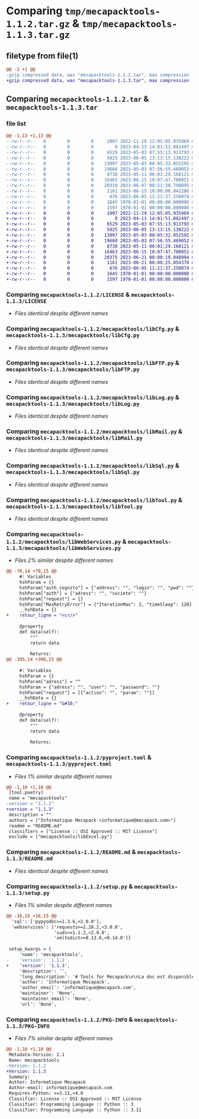 # Comparing `tmp/mecapacktools-1.1.2.tar.gz` & `tmp/mecapacktools-1.1.3.tar.gz`

## filetype from file(1)

```diff
@@ -1 +1 @@
-gzip compressed data, was "mecapacktools-1.1.2.tar", max compression
+gzip compressed data, was "mecapacktools-1.1.3.tar", max compression
```

## Comparing `mecapacktools-1.1.2.tar` & `mecapacktools-1.1.3.tar`

### file list

```diff
@@ -1,13 +1,13 @@
--rw-r--r--   0        0        0     1097 2022-11-29 12:05:05.935969 mecapacktools-1.1.2/LICENSE
--rw-r--r--   0        0        0        0 2023-04-13 14:01:51.082497 mecapacktools-1.1.2/mecapacktools/__init__.py
--rw-r--r--   0        0        0     6529 2023-05-03 07:55:13.913793 mecapacktools-1.1.2/mecapacktools/libCfg.py
--rw-r--r--   0        0        0     5025 2023-06-05 13:13:15.138222 mecapacktools-1.1.2/mecapacktools/libFTP.py
--rw-r--r--   0        0        0    13097 2023-05-03 08:05:32.051592 mecapacktools-1.1.2/mecapacktools/libLog.py
--rw-r--r--   0        0        0    19660 2023-05-03 07:56:55.469052 mecapacktools-1.1.2/mecapacktools/libMail.py
--rw-r--r--   0        0        0     8738 2023-05-11 06:01:29.168121 mecapacktools-1.1.2/mecapacktools/libSql.py
--rw-r--r--   0        0        0    16463 2023-06-15 10:07:47.700051 mecapacktools-1.1.2/mecapacktools/libTool.py
--rw-r--r--   0        0        0    20319 2023-06-07 08:51:38.798095 mecapacktools-1.1.2/mecapacktools/libWebServices.py
--rw-r--r--   0        0        0     1161 2023-06-15 10:08:06.942286 mecapacktools-1.1.2/pyproject.toml
--rw-r--r--   0        0        0      676 2023-06-05 11:21:37.250074 mecapacktools-1.1.2/README.md
--rw-r--r--   0        0        0     1645 1970-01-01 00:00:00.000000 mecapacktools-1.1.2/setup.py
--rw-r--r--   0        0        0     1597 1970-01-01 00:00:00.000000 mecapacktools-1.1.2/PKG-INFO
+-rw-r--r--   0        0        0     1097 2022-11-29 12:05:05.935969 mecapacktools-1.1.3/LICENSE
+-rw-r--r--   0        0        0        0 2023-04-13 14:01:51.082497 mecapacktools-1.1.3/mecapacktools/__init__.py
+-rw-r--r--   0        0        0     6529 2023-05-03 07:55:13.913793 mecapacktools-1.1.3/mecapacktools/libCfg.py
+-rw-r--r--   0        0        0     5025 2023-06-05 13:13:15.138222 mecapacktools-1.1.3/mecapacktools/libFTP.py
+-rw-r--r--   0        0        0    13097 2023-05-03 08:05:32.051592 mecapacktools-1.1.3/mecapacktools/libLog.py
+-rw-r--r--   0        0        0    19660 2023-05-03 07:56:55.469052 mecapacktools-1.1.3/mecapacktools/libMail.py
+-rw-r--r--   0        0        0     8738 2023-05-11 06:01:29.168121 mecapacktools-1.1.3/mecapacktools/libSql.py
+-rw-r--r--   0        0        0    16463 2023-06-15 10:07:47.700051 mecapacktools-1.1.3/mecapacktools/libTool.py
+-rw-r--r--   0        0        0    20375 2023-06-21 08:08:19.048994 mecapacktools-1.1.3/mecapacktools/libWebServices.py
+-rw-r--r--   0        0        0     1161 2023-06-21 08:08:25.054378 mecapacktools-1.1.3/pyproject.toml
+-rw-r--r--   0        0        0      676 2023-06-05 11:21:37.250074 mecapacktools-1.1.3/README.md
+-rw-r--r--   0        0        0     1645 1970-01-01 00:00:00.000000 mecapacktools-1.1.3/setup.py
+-rw-r--r--   0        0        0     1597 1970-01-01 00:00:00.000000 mecapacktools-1.1.3/PKG-INFO
```

### Comparing `mecapacktools-1.1.2/LICENSE` & `mecapacktools-1.1.3/LICENSE`

 * *Files identical despite different names*

### Comparing `mecapacktools-1.1.2/mecapacktools/libCfg.py` & `mecapacktools-1.1.3/mecapacktools/libCfg.py`

 * *Files identical despite different names*

### Comparing `mecapacktools-1.1.2/mecapacktools/libFTP.py` & `mecapacktools-1.1.3/mecapacktools/libFTP.py`

 * *Files identical despite different names*

### Comparing `mecapacktools-1.1.2/mecapacktools/libLog.py` & `mecapacktools-1.1.3/mecapacktools/libLog.py`

 * *Files identical despite different names*

### Comparing `mecapacktools-1.1.2/mecapacktools/libMail.py` & `mecapacktools-1.1.3/mecapacktools/libMail.py`

 * *Files identical despite different names*

### Comparing `mecapacktools-1.1.2/mecapacktools/libSql.py` & `mecapacktools-1.1.3/mecapacktools/libSql.py`

 * *Files identical despite different names*

### Comparing `mecapacktools-1.1.2/mecapacktools/libTool.py` & `mecapacktools-1.1.3/mecapacktools/libTool.py`

 * *Files identical despite different names*

### Comparing `mecapacktools-1.1.2/mecapacktools/libWebServices.py` & `mecapacktools-1.1.3/mecapacktools/libWebServices.py`

 * *Files 2% similar despite different names*

```diff
@@ -70,14 +70,15 @@
     #: Variables
     hshParam = {}
     hshParam["auth_cognito"] = {"address": "", "login": "", "pwd": ""}
     hshParam["auth"] = {"adress": "", "societe": ""}
     hshParam["request"] = {}
     hshParam["MaxRetryError"] = {"IterationMax": 2, "timeSleep": 120}
     __hshData = {}
+    retour_ligne = "<cr/>"
 
     @property
     def data(self):
         """
         return data
 
         Returns:
@@ -395,14 +396,15 @@
 
     #: Variables
     hshParam = {}
     hshParam["adress"] = ""
     hshParam = {"adress": "", "user": "", "password": ""}
     hshParam["request"] = [{"action": "", "param": ""}]
     __hshData = {}
+    retour_ligne = "&#10;"
 
     @property
     def data(self):
         """
         return data
 
         Returns:
```

### Comparing `mecapacktools-1.1.2/pyproject.toml` & `mecapacktools-1.1.3/pyproject.toml`

 * *Files 1% similar despite different names*

```diff
@@ -1,10 +1,10 @@
 [tool.poetry]
 name = "mecapacktools"
-version = "1.1.2"
+version = "1.1.3"
 description = ""
 authors = ["Informatique Mecapack <informatique@mecapack.com>"]
 readme = "README.md"
 classifiers = ["License :: OSI Approved :: MIT License"]
 exclude = ["mecapacktools/libExcel.py"]
```

### Comparing `mecapacktools-1.1.2/README.md` & `mecapacktools-1.1.3/README.md`

 * *Files identical despite different names*

### Comparing `mecapacktools-1.1.2/setup.py` & `mecapacktools-1.1.3/setup.py`

 * *Files 1% similar despite different names*

```diff
@@ -16,15 +16,15 @@
  'sql': ['pypyodbc>=1.3.6,<2.0.0'],
  'webservices': ['requests>=2.28.2,<3.0.0',
                  'suds>=1.1.2,<2.0.0',
                  'xmltodict>=0.13.0,<0.14.0']}
 
 setup_kwargs = {
     'name': 'mecapacktools',
-    'version': '1.1.2',
+    'version': '1.1.3',
     'description': '',
     'long_description': '# Tools for Mecapack\n\nLa doc est disponible en Html ou en MD\n\n## installation par pip\n\n`pip install mecapacktools`\n\nInstaller les extensions :\n\n`pip install mecapacktools[excel,sql,webservices]`\n\n### Extensions diponibles :\n\n- excel \n- Sql \n- WebServices \n- FTP \n\n## Notes pour le développement:\n\n### Installation\n\n`poetry install --with dev --all-extras`\n\n### Génération de la doc\n\n`poetry run .\\make.bat html`\n`poetry run .\\make.bat markdown`\n\n### Publier une nouvelle version\n\nChanger la version :\nDans le fichier pyproject.toml modifier :\n```\n[tool.poetry]\nversion = "1.0.0"\n ```\n\nPublier sur pypi `poetry publish --build`\n\n\n\n',
     'author': 'Informatique Mecapack',
     'author_email': 'informatique@mecapack.com',
     'maintainer': 'None',
     'maintainer_email': 'None',
     'url': 'None',
```

### Comparing `mecapacktools-1.1.2/PKG-INFO` & `mecapacktools-1.1.3/PKG-INFO`

 * *Files 7% similar despite different names*

```diff
@@ -1,10 +1,10 @@
 Metadata-Version: 2.1
 Name: mecapacktools
-Version: 1.1.2
+Version: 1.1.3
 Summary: 
 Author: Informatique Mecapack
 Author-email: informatique@mecapack.com
 Requires-Python: >=3.11,<4.0
 Classifier: License :: OSI Approved :: MIT License
 Classifier: Programming Language :: Python :: 3
 Classifier: Programming Language :: Python :: 3.11
```

